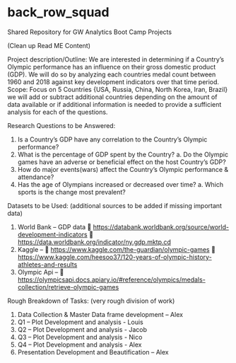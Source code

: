 # back_row_squad
Shared Repository for GW Analytics Boot Camp Projects

(Clean up Read ME Content)

Project description/Outline: 
	We are interested in determining if a Country’s Olympic performance has an influence on their gross domestic product (GDP).  We will do so by analyzing each countries medal count between 1960 and 2018 against key development indicators over that time period. 
Scope: Focus on 5 Countries {USA, Russia, China, North Korea, Iran, Brazil} we will add or subtract additional countries depending on the amount of data available or if additional information is needed to provide a sufficient analysis for each of the questions.


Research Questions to be Answered:
1.	Is a Country’s GDP have any correlation to the Country’s Olympic performance?
2.	What is the percentage of GDP spent by the Country?
a.	Do the Olympic games have an adverse or beneficial effect on the host Country’s GDP?
3.	How do major events(wars) affect the Country’s Olympic performance & attendance? 
4.	Has the age of Olympians increased or decreased over time? 
a.	Which sports is the change most prevalent? 


Datasets to be Used: (additional sources to be added if missing important data)
1.	World Bank – GDP data
	https://databank.worldbank.org/source/world-development-indicators
	https://data.worldbank.org/indicator/ny.gdp.mktp.cd
2.	Kaggle – 
	https://www.kaggle.com/the-guardian/olympic-games
	https://www.kaggle.com/heesoo37/120-years-of-olympic-history-athletes-and-results
3.	Olympic Api –
	https://olympicsapi.docs.apiary.io/#reference/olympics/medals-collection/retrieve-olympic-games

Rough Breakdown of Tasks: (very rough division of work)
1.	Data Collection & Master Data frame development – Alex
2.	Q1 – Plot Development and analysis - Louis
3.	Q2 – Plot Development and analysis - Jacob
4.	Q3 – Plot Development and analysis - Nico
5.	Q4 – Plot Development and analysis - Alex
6.	Presentation Development and Beautification – Alex
